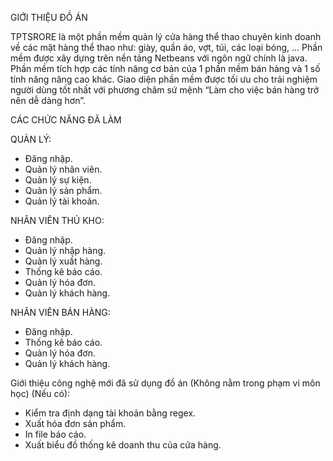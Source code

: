 GIỚI THIỆU ĐỒ ÁN

TPTSRORE là một phần mềm quản lý cửa hàng thể thao chuyên kinh doanh về các mặt hàng thể thao như: giày, quần áo, vợt, túi, các loại bóng, ... Phần mềm được xây dựng trên nền tảng Netbeans với ngôn ngữ chính là java. Phần mềm tích hợp các tính năng cơ bản của 1 phần mềm bán hàng và 1 số tính năng nâng cao khác. Giao diện phần mềm được tối ưu cho trải nghiệm người dùng tốt nhất với phương châm sứ mệnh “Làm cho việc bán hàng trở nên dễ dàng hơn”.

CÁC CHỨC NĂNG ĐÃ LÀM

QUẢN LÝ:
+ Đăng nhập.
+ Quản lý nhân viên.
+ Quản lý sự kiện.
+ Quản lý sản phẩm.
+ Quản lý tài khoản.

NHÂN VIÊN THỦ KHO:
+ Đăng nhập.
+ Quản lý nhập hàng.
+ Quản lý xuất hàng.
+ Thống kê báo cáo.
+ Quản lý hóa đơn.
+ Quản lý khách hàng.

NHÂN VIÊN BÁN HÀNG:
+ Đăng nhập.
+ Thống kê báo cáo.
+ Quản lý hóa đơn.
+ Quản lý khách hàng.

Giới thiệu công nghệ mới đã sử dụng đồ án (Không nằm trong phạm vi môn học) (Nếu có):
+ Kiểm tra định dạng tài khoản bằng regex.
+ Xuất hóa đơn sản phẩm.
+ In file báo cáo.
+ Xuất biểu đồ thống kê doanh thu của cửa hàng.
